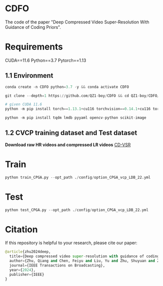 # CDFO

The code of the paper "Deep Compressed Video Super-Resolution With Guidance of Coding Priors". 

# Requirements

CUDA==11.6 Python==3.7 Pytorch==1.13

## 1.1 Environment
```python
conda create -n CDFO python=3.7 -y && conda activate CDFO

git clone --depth=1 https://github.com/QZ1-boy/CDFO && cd QZ1-boy/CDFO/

# given CUDA 11.6
python -m pip install torch==1.13.1+cu116 torchvision==0.14.1+cu116 torchaudio==0.13.1 --extra-index-url https://download.pytorch.org/whl/cu116

python -m pip install tqdm lmdb pyyaml opencv-python scikit-image
```

## 1.2 CVCP training dataset and Test dataset
**Download raw HR videos and compressed LR videos**  [CD-VSR]([https://ieeexplore.ieee.org/document/6317156](https://ieeexplore.ieee.org/abstract/document/9509352))


# Train
```python
python train_CPGA.py --opt_path ./config/option_CPGA_vcp_LDB_22.yml
```
# Test
```python
python test_CPGA.py --opt_path ./config/option_CPGA_vcp_LDB_22.yml
```
# Citation
If this repository is helpful to your research, please cite our paper:
```python
@article{zhu2024deep,
  title={Deep compressed video super-resolution with guidance of coding priors},
  author={Zhu, Qiang and Chen, Feiyu and Liu, Yu and Zhu, Shuyuan and Zeng, Bing},
  journal={IEEE Transactions on Broadcasting},
  year={2024},
  publisher={IEEE}
}
```
